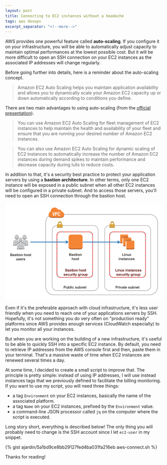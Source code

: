 ```yaml
---
layout: post
title: Connecting to EC2 instances without a headache
tags: aws devops
excerpt_separator: "<!--more-->"
---
```


AWS provides one powerful feature called **auto-scaling**. If you configure it on your infrastructure, you will be able
to automatically adjust capacity to maintain optimal performances at the lowest possible cost. But it will be more
difficult to open an SSH connection on your EC2 instances as the associated IP addresses will change regularly.

<!--more-->

Before going further into details, here is a reminder about the auto-scaling concept.

> Amazon EC2 Auto Scaling helps you maintain application availability and allows you to dynamically scale your Amazon
> EC2 capacity up or down automatically according to conditions you define.

There are two main advantages to using auto-scaling (from the [official presentation][1]).

> You can use Amazon EC2 Auto Scaling for fleet management of EC2 instances to help maintain the health and
> availability of your fleet and ensure that you are running your desired number of Amazon EC2 instances.

> You can also use Amazon EC2 Auto Scaling for dynamic scaling of EC2 instances to automatically increase the number of
> Amazon EC2 instances during demand spikes to maintain performance and decrease capacity during lulls to reduce costs.

In addition to that, it's a security best practice to protect your application servers by using a
**bastion architecture**. In other terms, only one EC2 instance will be exposed in a public subnet when all other EC2
instances will be configured in a private subnet. And to access those servers, you'll need to open an SSH connection
through the bastion host.

![AWS bastion architecture][2]

Even if it's the preferable approach with cloud infrastructure, it's less user friendly when you need to reach one of
your applications servers by SSH. Hopefully, it's not something you do very often on "production ready" platforms since
AWS provides enough services (CloudWatch especially) to let you monitor all your instances.

But when you are working on the building of a new infrastructure, it's useful to be able to quickly SSH into a specific
EC2 instance. By default, you need to retrieve IP addresses from the AWS console first and then, paste them in your
terminal. That's a massive waste of time when EC2 instances are renewed several times a day.

At some time, I decided to create a small script to improve that. The principle is pretty simple: instead of using IP
addresses, I will use instead instances tags that we previously defined to facilitate the billing monitoring. If you
want to use my script, you will need three things:
* a tag `Environment` on your EC2 instances, basically the name of the associated platform.
* a tag `Name` on your EC2 instances, prefixed by the `Environment` value.
* a command-line JSON processor called `jq` on the computer where the script is executed.

Long story short, everything is described below! The only thing you will probably need to change is the SSH account
since I let `ec2-user` in my snippet.

{% gist ajardin/5a1bd9ce8bb29127fed4ba031fa216eb aws-connect.sh %}

Thanks for reading!

<!-- Resources -->
[1]: https://aws.amazon.com/ec2/autoscaling/
[2]: /public/img/bastion_architecture.png
